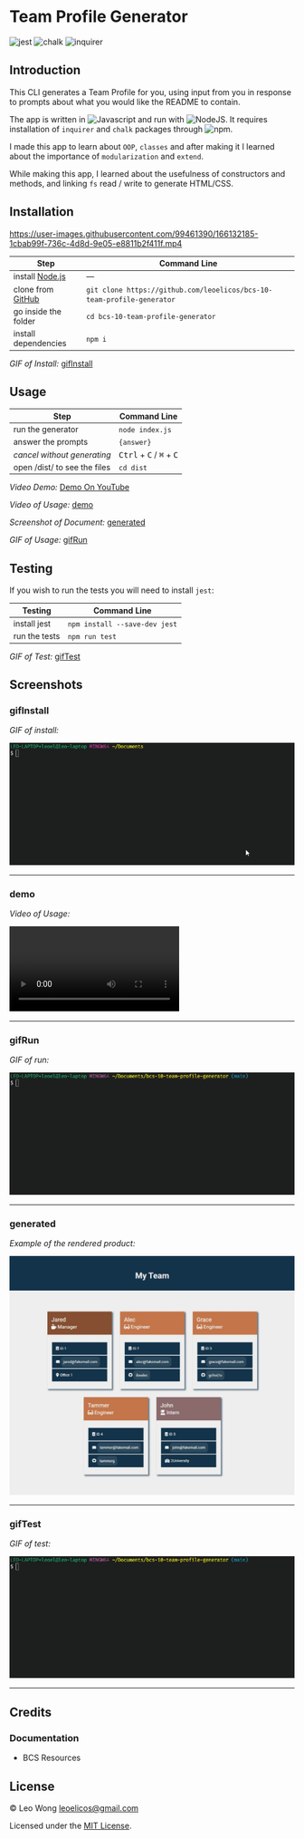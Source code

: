 # Team Profile Generator

![jest](https://img.shields.io/badge/16.14.2-0?label=jest&labelColor=white&color=black) ![chalk](https://img.shields.io/badge/4.1.2-0?label=chalk&labelColor=white&color=black) ![inquirer](https://img.shields.io/badge/8.2.2-0?label=inquirer&labelColor=white&color=black)

## Introduction

This CLI generates a Team Profile for you, using input from you in response to prompts about what you would like the README to contain.

The app is written in ![Javascript](https://img.shields.io/badge/ES6-0?label=javascript&labelColor=white&color=black) and run with ![NodeJS](https://img.shields.io/badge/16.14.2-0?label=node.js&labelColor=white&color=black). It requires installation of `inquirer` and `chalk` packages through ![npm](https://img.shields.io/badge/8.x-0?label=npm&labelColor=white&color=black).

I made this app to learn about `OOP`, `classes` and after making it I learned about the importance of `modularization` and `extend`.

While making this app, I learned about the usefulness of constructors and methods, and linking `fs` read / write to generate HTML/CSS.

## Installation


https://user-images.githubusercontent.com/99461390/166132185-1cbab99f-736c-4d8d-9e05-e8811b2f411f.mp4


| Step                                                                           | Command Line                                                           |
| ------------------------------------------------------------------------------ | ---------------------------------------------------------------------- |
| install [Node.js](https://nodejs.org/en/download/)                             | —                                                                      |
| clone from [GitHub](https://github.com/leoelicos/bcs-09-good-readme-generator) | `git clone https://github.com/leoelicos/bcs-10-team-profile-generator` |
| go inside the folder                                                           | `cd bcs-10-team-profile-generator`                                     |
| install dependencies                                                           | `npm i`                                                                |

_GIF of Install:_ [gifInstall](#gifInstall)

## Usage

| Step                         | Command Line                                                 |
| ---------------------------- | ------------------------------------------------------------ |
| run the generator            | `node index.js`                                              |
| answer the prompts           | `{answer}`                                                   |
| _cancel without generating_  | <kbd>Ctrl</kbd> + <kbd>C</kbd> / <kbd>⌘</kbd> + <kbd>C</kbd> |
| open /dist/ to see the files | `cd dist`                                                    |

_Video Demo:_ [Demo On YouTube](https://youtu.be/lAuM7ytCxaU)

_Video of Usage:_ [demo](#demo)

_Screenshot of Document:_ [generated](#generated)

_GIF of Usage:_ [gifRun](#gifRun)

## Testing

If you wish to run the tests you will need to install `jest`:

| Testing       | Command Line                  |
| ------------- | ----------------------------- |
| install jest  | `npm install --save-dev jest` |
| run the tests | `npm run test`                |

_GIF of Test:_ [gifTest](#gifTest)

## Screenshots

### gifInstall

_GIF of install:_

![gifInstall](./Assets/img/gifInstall.gif)

---

### demo

_Video of Usage:_

![demo](./Assets/mp4/teamProfileGeneratorDemo.mp4)

---

### gifRun

_GIF of run:_

![gifRun](./Assets/img/gifRun.gif)

---

### generated

_Example of the rendered product:_

![document](./Assets/img/generated.jpg)

---

### gifTest

_GIF of test:_

![gifTest](./Assets/img/gifTest.gif)

---

## Credits

### Documentation

-  BCS Resources

## License

&copy; Leo Wong <leoelicos@gmail.com>

Licensed under the [MIT License](./LICENSE).
